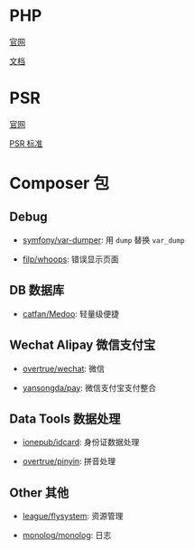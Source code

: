 # PHP

[官网](http://www.php.net/)

[文档](http://php.net/docs.php)

# PSR

[官网](https://www.php-fig.org/)

[PSR 标准](https://www.php-fig.org/psr/)

# Composer 包

## Debug

- [symfony/var-dumper](https://github.com/symfony/var-dumper): 用 `dump` 替换 `var_dump`

- [filp/whoops](https://github.com/filp/whoops): 错误显示页面

## DB 数据库

- [catfan/Medoo](https://github.com/catfan/Medoo): 轻量级便捷

## Wechat Alipay 微信支付宝

- [overtrue/wechat](https://github.com/overtrue/wechat): 微信

- [yansongda/pay](https://github.com/yansongda/pay): 微信支付宝支付整合

## Data Tools 数据处理

- [ionepub/idcard](https://github.com/ionepub/idcard): 身份证数据处理

- [overtrue/pinyin](https://github.com/overtrue/pinyin): 拼音处理

## Other 其他

- [league/flysystem](https://github.com/thephpleague/flysystem): 资源管理

- [monolog/monolog](https://github.com/Seldaek/monolog): 日志
